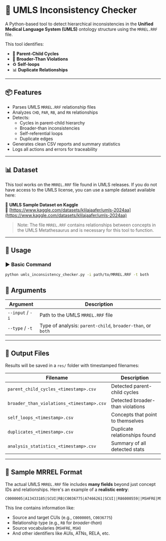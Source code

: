 # 🧠 UMLS Inconsistency Checker

A Python-based tool to detect hierarchical inconsistencies in the **Unified Medical Language System (UMLS)** ontology structure using the `MRREL.RRF` file.

This tool identifies:
- 🔁 **Parent-Child Cycles** 
- 🔄 **Broader-Than Violations** 
- ♻️ **Self-loops** 
- 📊 **Duplicate Relationships**

---

## 📦 Features

- Parses UMLS `MRREL.RRF` relationship files
- Analyzes `CHD`, `PAR`, `RB`, and `RN` relationships
- Detects:
  - Cycles in parent-child hierarchy
  - Broader-than inconsistencies
  - Self-referential loops
  - Duplicate edges
- Generates clean CSV reports and summary statistics
- Logs all actions and errors for traceability

---

## 📊 Dataset

This tool works on the `MRREL.RRF` file found in UMLS releases. If you do not have access to the UMLS license, you can use a sample dataset available here:

📂 **UMLS Sample Dataset on Kaggle**  
🔗 [https://www.kaggle.com/datasets/klilajaafer/umls-2024aa](https://www.kaggle.com/datasets/klilajaafer/umls-2024aa)

> Note: The file `MRREL.RRF` contains relationships between concepts in the UMLS Metathesaurus and is necessary for this tool to function.

---

## 🚀 Usage

### ▶️ Basic Command

```bash
python umls_inconsistency_checker.py -i path/to/MRREL.RRF -t both
```
## 🔧 Arguments

| Argument         | Description                                                   |
|------------------|---------------------------------------------------------------|
| `--input` / `-i` | Path to the UMLS `MRREL.RRF` file                             |
| `--type` / `-t`  | Type of analysis: `parent-child`, `broader-than`, or `both`   |

---

## 📂 Output Files

Results will be saved in a `res/` folder with timestamped filenames:

| Filename                                      | Description                             |
|----------------------------------------------|-----------------------------------------|
| `parent_child_cycles_<timestamp>.csv`        | Detected parent-child cycles            |
| `broader_than_violations_<timestamp>.csv`    | Detected broader-than violations        |
| `self_loops_<timestamp>.csv`                 | Concepts that point to themselves       |
| `duplicates_<timestamp>.csv`                 | Duplicate relationships found           |
| `analysis_statistics_<timestamp>.csv`        | Summary of all detected stats           |

---

## 🧪 Sample MRREL Format

The actual UMLS `MRREL.RRF` file includes **many fields** beyond just concept IDs and relationships. Here's an example of a **realistic entry**:
```txt
C0000005|A13433185|SCUI|RB|C0036775|A7466261|SCUI||R86000559||MSHFRE|MSHFRE|||N||
```

This line contains information like:
- Source and target CUIs (e.g., `C0000005`, `C0036775`)
- Relationship type (e.g., `RB` for *broader-than*)
- Source vocabularies (`MSHFRE`, `MSH`)
- And other identifiers like AUIs, ATNs, RELA, etc.


